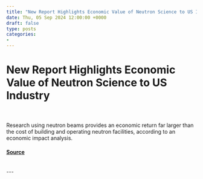 ```yaml
---
title: "New Report Highlights Economic Value of Neutron Science to US Industry"
date: Thu, 05 Sep 2024 12:00:00 +0000
draft: false
type: posts
categories: 
- 
---
```

# New Report Highlights Economic Value of Neutron Science to US Industry

<br/>

<br/>
Research using neutron beams provides an economic return far larger than the cost of building and operating neutron facilities, according to an economic impact analysis.

#### [Source](https://www.nist.gov/news-events/news/2024/09/new-report-highlights-economic-value-neutron-science-us-industry)

<br/>
---
